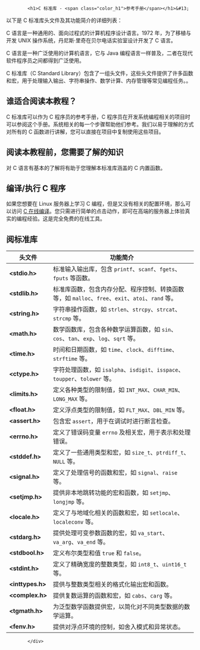 <!DOCTYPE html>
<html lang="zh-CN">
<head>
<meta charset="UTF-8">
<title>C 标准库 - 参考手册</title>
</head>
<body>
<div class="article-intro" id="content">
			
			<h1>C 标准库 - <span class="color_h1">参考手册</span></h1>&#13;
&#13;
<div class="tutintro">&#13;
以下是 C 标准库头文件及其功能简介的详细列表：&#13;
<p>C 语言是一种通用的、面向过程式的计算机程序设计语言。1972 年，为了移植与开发 UNIX 操作系统，丹尼斯·里奇在贝尔电话实验室设计开发了 C 语言。</p>&#13;
<p>C 语言是一种广泛使用的计算机语言，它与 Java 编程语言一样普及，二者在现代软件程序员之间都得到广泛使用。</p>&#13;
<p>C 标准库（C Standard Library）包含了一组头文件，这些头文件提供了许多函数和宏，用于处理输入输出、字符串操作、数学计算、内存管理等常见编程任务。。</p>&#13;
</div>&#13;
&#13;
<h2 class="tutheader">谁适合阅读本教程？</h2>&#13;
<p>C 标准库可以作为 C 程序员的参考手册，C 程序员在开发系统编程相关的项目时可以参阅这个手册。系统相关的每一个步骤帮助他们参考。我们以易于理解的方式对所有的 C 函数进行讲解，您可以直接在项目中复制使用这些项目。</p>&#13;
&#13;
<h2 class="tutheader">阅读本教程前，您需要了解的知识</h2>&#13;
<p>对 C 语言有基本的了解将有助于您理解本标准库涵盖的 C 内置函数。</p>&#13;
&#13;
<h2 class="tutheader">编译/执行 C 程序&#13;
</h2><p>如果您想要在 Linux 服务器上学习 C 编程，但是又没有相关的配置环境，那么可以访问 <a target="_blank" rel="nofollow noopener" href="https://www.jyshare.com/compile/11/" title="在线编译和执行 C">C 在线编译</a>。您只需进行简单的点击动作，即可在高端的服务器上体验真实的编程经验。这是完全免费的在线工具。</p>&#13;
&#13;
<h2 class="tutheader">阅标准库</h2>&#13;
<table class="reference">&#13;
    <thead>&#13;
        <tr>&#13;
            <th>头文件</th>&#13;
            <th>功能简介</th>&#13;
        </tr>&#13;
    </thead>&#13;
    <tbody>&#13;
        <tr>&#13;
            <td><strong>&lt;stdio.h&gt;</strong></td>&#13;
            <td>标准输入输出库，包含 <code>printf</code>、<code>scanf</code>、<code>fgets</code>、<code>fputs</code> 等函数。</td>&#13;
        </tr>&#13;
        <tr>&#13;
            <td><strong>&lt;stdlib.h&gt;</strong></td>&#13;
            <td>标准库函数，包含内存分配、程序控制、转换函数等，如 <code>malloc</code>、<code>free</code>、<code>exit</code>、<code>atoi</code>、<code>rand</code> 等。</td>&#13;
        </tr>&#13;
        <tr>&#13;
            <td><strong>&lt;string.h&gt;</strong></td>&#13;
            <td>字符串操作函数，如 <code>strlen</code>、<code>strcpy</code>、<code>strcat</code>、<code>strcmp</code> 等。</td>&#13;
        </tr>&#13;
        <tr>&#13;
            <td><strong>&lt;math.h&gt;</strong></td>&#13;
            <td>数学函数库，包含各种数学运算函数，如 <code>sin</code>、<code>cos</code>、<code>tan</code>、<code>exp</code>、<code>log</code>、<code>sqrt</code> 等。</td>&#13;
        </tr>&#13;
        <tr>&#13;
            <td><strong>&lt;time.h&gt;</strong></td>&#13;
            <td>时间和日期函数，如 <code>time</code>、<code>clock</code>、<code>difftime</code>、<code>strftime</code> 等。</td>&#13;
        </tr>&#13;
        <tr>&#13;
            <td><strong>&lt;ctype.h&gt;</strong></td>&#13;
            <td>字符处理函数，如 <code>isalpha</code>、<code>isdigit</code>、<code>isspace</code>、<code>toupper</code>、<code>tolower</code> 等。</td>&#13;
        </tr>&#13;
        <tr>&#13;
            <td><strong>&lt;limits.h&gt;</strong></td>&#13;
            <td>定义各种类型的限制值，如 <code>INT_MAX</code>、<code>CHAR_MIN</code>、<code>LONG_MAX</code> 等。</td>&#13;
        </tr>&#13;
        <tr>&#13;
            <td><strong>&lt;float.h&gt;</strong></td>&#13;
            <td>定义浮点类型的限制值，如 <code>FLT_MAX</code>、<code>DBL_MIN</code> 等。</td>&#13;
        </tr>&#13;
        <tr>&#13;
            <td><strong>&lt;assert.h&gt;</strong></td>&#13;
            <td>包含宏 <code>assert</code>，用于在调试时进行断言检查。</td>&#13;
        </tr>&#13;
        <tr>&#13;
            <td><strong>&lt;errno.h&gt;</strong></td>&#13;
            <td>定义了错误码变量 <code>errno</code> 及相关宏，用于表示和处理错误。</td>&#13;
        </tr>&#13;
        <tr>&#13;
            <td><strong>&lt;stddef.h&gt;</strong></td>&#13;
            <td>定义了一些通用类型和宏，如 <code>size_t</code>、<code>ptrdiff_t</code>、<code>NULL</code> 等。</td>&#13;
        </tr>&#13;
        <tr>&#13;
            <td><strong>&lt;signal.h&gt;</strong></td>&#13;
            <td>定义了处理信号的函数和宏，如 <code>signal</code>、<code>raise</code> 等。</td>&#13;
        </tr>&#13;
        <tr>&#13;
            <td><strong>&lt;setjmp.h&gt;</strong></td>&#13;
            <td>提供非本地跳转功能的宏和函数，如 <code>setjmp</code>、<code>longjmp</code> 等。</td>&#13;
        </tr>&#13;
        <tr>&#13;
            <td><strong>&lt;locale.h&gt;</strong></td>&#13;
            <td>定义了与地域化相关的函数和宏，如 <code>setlocale</code>、<code>localeconv</code> 等。</td>&#13;
        </tr>&#13;
        <tr>&#13;
            <td><strong>&lt;stdarg.h&gt;</strong></td>&#13;
            <td>提供处理可变参数函数的宏，如 <code>va_start</code>、<code>va_arg</code>、<code>va_end</code> 等。</td>&#13;
        </tr>&#13;
        <tr>&#13;
            <td><strong>&lt;stdbool.h&gt;</strong></td>&#13;
            <td>定义布尔类型和值 <code>true</code> 和 <code>false</code>。</td>&#13;
        </tr>&#13;
        <tr>&#13;
            <td><strong>&lt;stdint.h&gt;</strong></td>&#13;
            <td>定义了精确宽度的整数类型，如 <code>int8_t</code>、<code>uint16_t</code> 等。</td>&#13;
        </tr>&#13;
        <tr>&#13;
            <td><strong>&lt;inttypes.h&gt;</strong></td>&#13;
            <td>提供与整数类型相关的格式化输出宏和函数。</td>&#13;
        </tr>&#13;
        <tr>&#13;
            <td><strong>&lt;complex.h&gt;</strong></td>&#13;
            <td>提供复数运算的函数和宏，如 <code>cabs</code>、<code>carg</code> 等。</td>&#13;
        </tr>&#13;
        <tr>&#13;
            <td><strong>&lt;tgmath.h&gt;</strong></td>&#13;
            <td>为泛型数学函数提供宏，以简化对不同类型数据的数学运算。</td>&#13;
        </tr>&#13;
        <tr>&#13;
            <td><strong>&lt;fenv.h&gt;</strong></td>&#13;
            <td>提供对浮点环境的控制，如舍入模式和异常状态。</td>&#13;
        </tr>&#13;
    </tbody>&#13;
</table>			<!-- 其他扩展 -->
						
			</div>
			
		
</body>
</html>